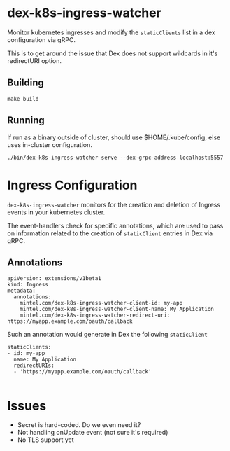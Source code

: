 # dex-k8s-ingress-watcher

Monitor kubernetes ingresses and modify the `staticClients` list in a dex 
configuration via gRPC.

This is to get around the issue that Dex does not support wildcards in it's
redirectURI option.


## Building

```
make build
```

## Running

If run as a binary outside of cluster, should use $HOME/.kube/config, else uses
in-cluster configuration.

```
./bin/dex-k8s-ingress-watcher serve --dex-grpc-address localhost:5557                      
```

# Ingress Configuration

`dex-k8s-ingress-watcher` monitors for the creation and deletion of Ingress events
in your kubernetes cluster.

The event-handlers check for specific annotations, which are used to pass on information
related to the creation of `staticClient` entries in Dex via gRPC.

## Annotations

```
apiVersion: extensions/v1beta1
kind: Ingress
metadata:
  annotations:
    mintel.com/dex-k8s-ingress-watcher-client-id: my-app
    mintel.com/dex-k8s-ingress-watcher-client-name: My Application
    mintel.com/dex-k8s-ingress-watcher-redirect-uri: https://myapp.example.com/oauth/callback

```

Such an annotation would generate in Dex the following `staticClient`

```
staticClients:
- id: my-app
  name: My Application
  redirectURIs:
  - 'https://myapp.example.com/oauth/callback'
  
```

# Issues

- Secret is hard-coded. Do we even need it?
- Not handling onUpdate event (not sure it's required)
- No TLS support yet